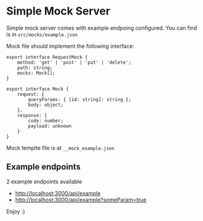 # Simple Mock Server

Simple mock server comes with example endpoing configured. You can find is in `src/mocks/example.json`

Mock file should implement the following interface: 
```
export interface RequestMock {
    method: 'get' | 'post' | 'put' | 'delete';
    path: string;
    mocks: Mock[];
}

export interface Mock {
    request: {
        queryParams: { [id: string]: string };
        body: object;
    },
    response: {
        code: number;
        payload: unknown
    }
}
```

Mock templte file is at `__mock_example.json`

## Example endpoints
2 example endpoints available
* [http://localhost:3000/api/example](http://localhost:3000/api/example)
* [http://localhost:3000/api/example?someParam=true](http://localhost:3000/api/example?someParam=true)

Enjoy :)